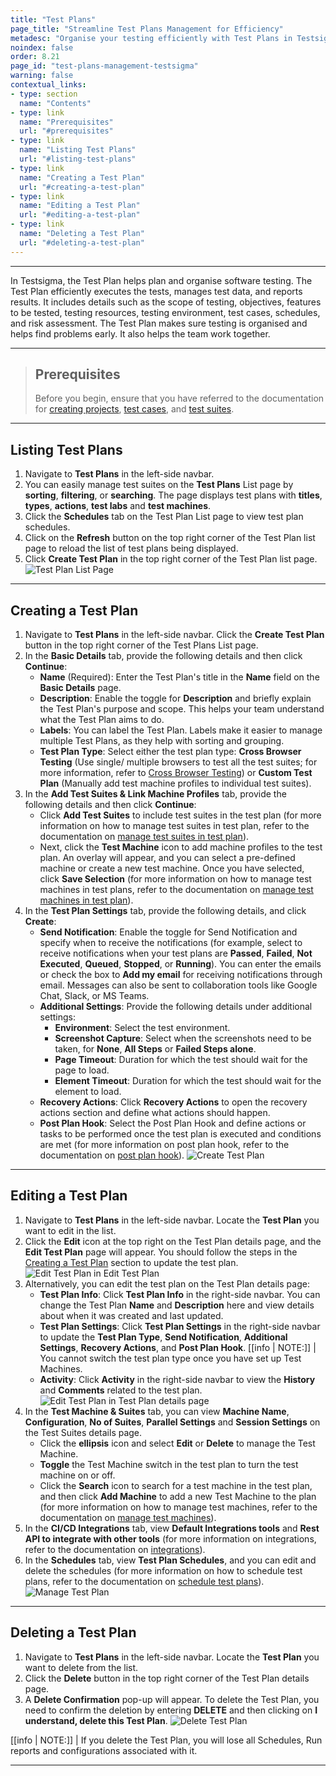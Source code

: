 ```yaml
---
title: "Test Plans"
page_title: "Streamline Test Plans Management for Efficiency"
metadesc: "Organise your testing efficiently with Test Plans in Testsigma. You can easily create, edit, delete, and manage test plans for high-quality software."
noindex: false
order: 8.21
page_id: "test-plans-management-testsigma"
warning: false
contextual_links:
- type: section
  name: "Contents"
- type: link
  name: "Prerequisites"
  url: "#prerequisites"
- type: link
  name: "Listing Test Plans"
  url: "#listing-test-plans"
- type: link
  name: "Creating a Test Plan"
  url: "#creating-a-test-plan"
- type: link
  name: "Editing a Test Plan"
  url: "#editing-a-test-plan"   
- type: link
  name: "Deleting a Test Plan"
  url: "#deleting-a-test-plan"  
---
```


---

In Testsigma, the Test Plan helps plan and organise software testing. The Test Plan efficiently executes the tests, manages test data, and reports results. It includes details such as the scope of testing, objectives, features to be tested, testing resources, testing environment, test cases, schedules, and risk assessment. The Test Plan makes sure testing is organised and helps find problems early. It also helps the team work together.

---

> ## **Prerequisites**
>
> Before you begin, ensure that you have referred to the documentation for [creating projects](https://testsigma.com/docs/projects/overview/), [test cases](https://testsigma.com/docs/test-cases/manage/add-edit-delete/), and [test suites](https://testsigma.com/docs/test-management/test-suites/overview/).

---

## **Listing Test Plans**

1. Navigate to **Test Plans** in the left-side navbar.
2. You can easily manage test suites on the **Test Plans** List page by **sorting**, **filtering**, or **searching**. The page displays test plans with **titles**, **types**, **actions**, **test labs** and **test machines**.
3. Click the **Schedules** tab on the Test Plan List page to view test plan schedules.
4. Click on the **Refresh** button on the top right corner of the Test Plan list page to reload the list of test plans being displayed.
5. Click **Create Test Plan** in the top right corner of the Test Plan list page. ![Test Plan List Page](https://s3.amazonaws.com/static-docs.testsigma.com/new_images/projects/applications/listingtestplan.gif)

---

## **Creating a Test Plan**

1. Navigate to **Test Plans** in the left-side navbar. Click the **Create Test Plan** button in the top right corner of the Test Plans List page.
2. In the **Basic Details** tab, provide the following details and then click **Continue**:
    - **Name** (Required): Enter the Test Plan's title in the **Name** field on the **Basic Details** page.
    - **Description**: Enable the toggle for **Description** and briefly explain the Test Plan's purpose and scope. This helps your team understand what the Test Plan aims to do.
    - **Labels**: You can label the Test Plan. Labels make it easier to manage multiple Test Plans, as they help with sorting and grouping.
    - **Test Plan Type**: Select either the test plan type: **Cross Browser Testing** (Use single/ multiple browsers to test all the test suites; for more information, refer to [Cross Browser Testing](https://testsigma.com/docs/test-management/test-plans/cross-browser-testing/)) or **Custom Test Plan** (Manually add test machine profiles to individual test suites).
3. In the **Add Test Suites & Link Machine Profiles** tab, provide the following details and then click **Continue**:
    - Click **Add Test Suites** to include test suites in the test plan (for more information on how to manage test suites in test plan, refer to the documentation on [manage test suites in test plan](https://testsigma.com/docs/test-management/test-plans/manage-test-suites/)).
    - Next, click the **Test Machine** icon to add machine profiles to the test plan. An overlay will appear, and you can select a pre-defined machine or create a new test machine. Once you have selected, click **Save Selection** (for more information on how to manage test machines in test plans, refer to the documentation on [manage test machines in test plan](https://testsigma.com/docs/test-management/test-plans/manage-test-machines/)).
4. In the **Test Plan Settings** tab, provide the following details, and click **Create**:
    - **Send Notification**: Enable the toggle for Send Notification and specify when to receive the notifications (for example, select to receive notifications when your test plans are **Passed**, **Failed**, **Not Executed**, **Queued**, **Stopped**, or **Running**). You can enter the emails or check the box to **Add my email** for receiving notifications through email. Messages can also be sent to collaboration tools like Google Chat, Slack, or MS Teams.
    - **Additional Settings**: Provide the following details under additional settings:
        - **Environment**: Select the test environment.
        - **Screenshot Capture**: Select when the screenshots need to be taken, for **None**, **All Steps** or **Failed Steps alone**.
        - **Page Timeout**: Duration for which the test should wait for the page to load.
        - **Element Timeout**: Duration for which the test should wait for the element to load.
    - **Recovery Actions**: Click **Recovery Actions** to open the recovery actions section and define what actions should happen.
    - **Post Plan Hook**: Select the Post Plan Hook and define actions or tasks to be performed once the test plan is executed and conditions are met (for more information on post plan hook, refer to the documentation on [post plan hook](https://testsigma.com/docs/test-management/test-plans/post-plan-hook/)).
![Create Test Plan](https://s3.amazonaws.com/static-docs.testsigma.com/new_images/projects/applications/creatinga_testplan.gif)

---

## **Editing a Test Plan**

1. Navigate to **Test Plans** in the left-side navbar. Locate the **Test Plan** you want to edit in the list.
2. Click the **Edit** icon at the top right on the Test Plan details page, and the **Edit Test Plan** page will appear. You should follow the steps in the [Creating a Test Plan](https://testsigma.com/docs/test-management/test-plans/overview/#creating-a-test-plan) section to update the test plan. ![Edit Test Plan in Edit Test Plan](https://s3.amazonaws.com/static-docs.testsigma.com/new_images/projects/applications/editinga1_testplan.gif)
3. Alternatively, you can edit the test plan on the Test Plan details page:
    - **Test Plan Info**: Click **Test Plan Info** in the right-side navbar. You can change the Test Plan **Name** and **Description** here and view details about when it was created and last updated.
    - **Test Plan Settings**: Click **Test Plan Settings** in the right-side navbar to update the **Test Plan Type**, **Send Notification**, **Additional Settings**, **Recovery Actions**, and **Post Plan Hook**.
     [[info | NOTE:]]
     | You cannot switch the test plan type once you have set up Test Machines.
    - **Activity**: Click **Activity** in the right-side navbar to view the **History** and **Comments** related to the test plan.
![Edit Test Plan in Test Plan details page](https://s3.amazonaws.com/static-docs.testsigma.com/new_images/projects/applications/editinga2_testplan.gif)
4. In the **Test Machine & Suites** tab, you can view **Machine Name**, **Configuration**, **No of Suites**, **Parallel Settings** and **Session Settings** on the Test Suites details page.
    - Click the **ellipsis** icon and select **Edit** or **Delete** to manage the Test Machine.
    - **Toggle** the Test Machine switch in the test plan to turn the test machine on or off.
    - Click the **Search** icon to search for a test machine in the test plan, and then click **Add Machine** to add a new Test Machine to the plan (for more information on how to manage test machines, refer to the documentation on [manage test machines](https://testsigma.com/docs/test-management/test-plans/manage-test-machines/)).
5. In the **CI/CD Integrations** tab, view **Default Integrations tools** and **Rest API to integrate with other tools** (for more information on integrations, refer to the documentation on [integrations](https://testsigma.com/docs/integrations/overview/)).
6. In the **Schedules** tab, view **Test Plan Schedules**, and you can edit and delete the schedules (for more information on how to schedule test plans, refer to the documentation on [schedule test plans](https://testsigma.com/docs/test-management/test-plans/schedule-plans/)). ![Manage Test Plan](https://s3.amazonaws.com/static-docs.testsigma.com/new_images/projects/applications/manage_testplan.gif)

---

## **Deleting a Test Plan**

1. Navigate to **Test Plans** in the left-side navbar. Locate the **Test Plan** you want to delete from the list.
2. Click the **Delete** button in the top right corner of the Test Plan details page.
3. A **Delete Confirmation** pop-up will appear. To delete the Test Plan, you need to confirm the deletion by entering **DELETE** and then clicking on **I understand, delete this Test Plan**. ![Delete Test Plan](https://s3.amazonaws.com/static-docs.testsigma.com/new_images/projects/applications/deleting_a_testplan.gif)

[[info | NOTE:]]
| If you delete the Test Plan, you will lose all Schedules, Run reports and configurations associated with it.

---

